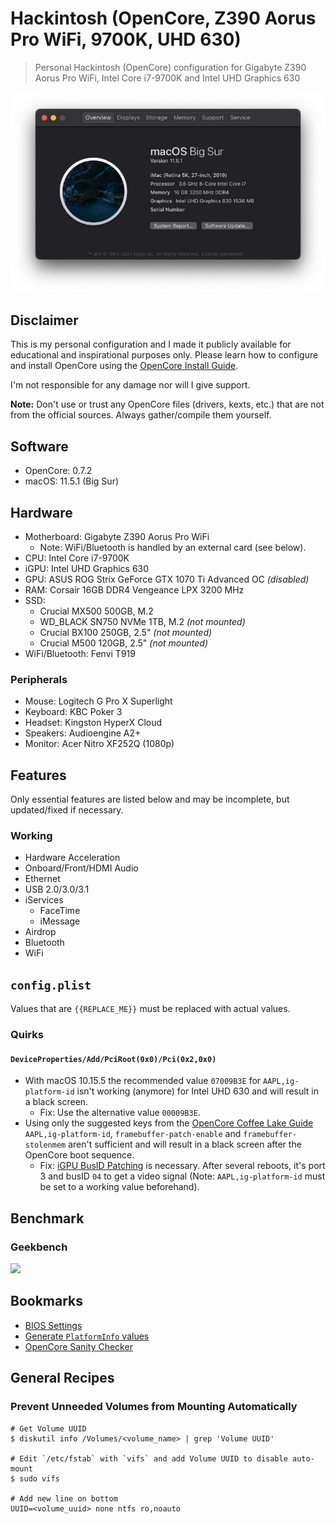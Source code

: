 # Hackintosh (OpenCore, Z390 Aorus Pro WiFi, 9700K, UHD 630)

> Personal Hackintosh (OpenCore) configuration for Gigabyte Z390 Aorus Pro WiFi, Intel Core i7-9700K and Intel UHD Graphics 630

![](./.github/about-this-mac.png)

## Disclaimer

This is my personal configuration and I made it publicly available for educational and inspirational purposes only. Please learn how to configure and install OpenCore using the [OpenCore Install Guide](https://dortania.github.io/OpenCore-Install-Guide/).

I'm not responsible for any damage nor will I give support.

**Note:** Don't use or trust any OpenCore files (drivers, kexts, etc.) that are not from the official sources. Always gather/compile them yourself.

## Software

- OpenCore: 0.7.2
- macOS: 11.5.1 (Big Sur)

## Hardware

- Motherboard: Gigabyte Z390 Aorus Pro WiFi
  - Note: WiFi/Bluetooth is handled by an external card (see below).
- CPU: Intel Core i7-9700K
- iGPU: Intel UHD Graphics 630
- GPU: ASUS ROG Strix GeForce GTX 1070 Ti Advanced OC _(disabled)_
- RAM: Corsair 16GB DDR4 Vengeance LPX 3200 MHz
- SSD:
  - Crucial MX500 500GB, M.2
  - WD_BLACK SN750 NVMe 1TB, M.2 _(not mounted)_
  - Crucial BX100 250GB, 2.5" _(not mounted)_
  - Crucial M500 120GB, 2.5" _(not mounted)_
- WiFi/Bluetooth: Fenvi T919

### Peripherals

- Mouse: Logitech G Pro X Superlight
- Keyboard: KBC Poker 3
- Headset: Kingston HyperX Cloud
- Speakers: Audioengine A2+
- Monitor: Acer Nitro XF252Q (1080p)

## Features

Only essential features are listed below and may be incomplete, but updated/fixed if necessary.

### Working

- Hardware Acceleration
- Onboard/Front/HDMI Audio
- Ethernet
- USB 2.0/3.0/3.1
- iServices
  - FaceTime
  - iMessage
- Airdrop
- Bluetooth
- WiFi

## `config.plist`

Values that are `{{REPLACE_ME}}` must be replaced with actual values.

### Quirks

#### `DeviceProperties/Add/PciRoot(0x0)/Pci(0x2,0x0)`

- With macOS 10.15.5 the recommended value `07009B3E` for `AAPL,ig-platform-id` isn't working (anymore) for Intel UHD 630 and will result in a black screen.
  - Fix: Use the alternative value `00009B3E`.
- Using only the suggested keys from the [OpenCore Coffee Lake Guide](https://dortania.github.io/OpenCore-Install-Guide/config.plist/coffee-lake.html#deviceproperties) `AAPL,ig-platform-id`, `framebuffer-patch-enable` and `framebuffer-stolenmem` aren't sufficient and will result in a black screen after the OpenCore boot sequence.
  - Fix: [iGPU BusID Patching](https://dortania.github.io/OpenCore-Desktop-Guide/extras/gpu-patches.html#igpu-busid-patching) is necessary. After several reboots, it's port 3 and busID `04` to get a video signal (Note: `AAPL,ig-platform-id` must be set to a working value beforehand).

## Benchmark

### Geekbench

![](./.github/geekbench.png)

## Bookmarks

- [BIOS Settings](https://dortania.github.io/OpenCore-Install-Guide/config.plist/coffee-lake.html#intel-bios-settings)
- [Generate `PlatformInfo` values](https://dortania.github.io/OpenCore-Install-Guide/config.plist/coffee-lake.html#platforminfo)
- [OpenCore Sanity Checker](https://opencore.slowgeek.com/)

## General Recipes

### Prevent Unneeded Volumes from Mounting Automatically

```shell
# Get Volume UUID
$ diskutil info /Volumes/<volume_name> | grep 'Volume UUID'

# Edit `/etc/fstab` with `vifs` and add Volume UUID to disable auto-mount
$ sudo vifs

# Add new line on bottom
UUID=<volume_uuid> none ntfs ro,noauto
```
